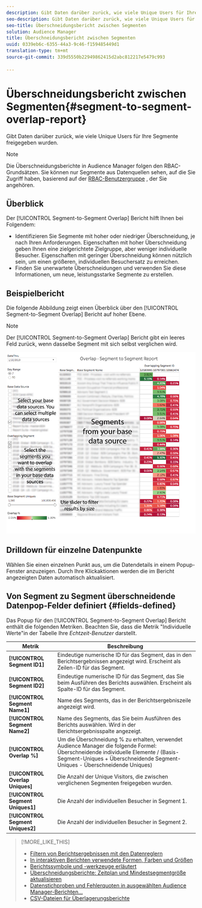 ```yaml
---
description: Gibt Daten darüber zurück, wie viele Unique Users für Ihre Segmente freigegeben wurden.
seo-description: Gibt Daten darüber zurück, wie viele Unique Users für Ihre Segmente freigegeben wurden.
seo-title: Überschneidungsbericht zwischen Segmenten
solution: Audience Manager
title: Überschneidungsbericht zwischen Segmenten
uuid: 0339eb6c-6355-44a3-9c46-f159485449d1
translation-type: tm+mt
source-git-commit: 339d5550b22949862415d2abc812217e5479c993

---
```



# Überschneidungsbericht zwischen Segmenten{#segment-to-segment-overlap-report}

Gibt Daten darüber zurück, wie viele Unique Users für Ihre Segmente freigegeben wurden.

>[!NOTE]
>
>Die Überschneidungsberichte in Audience Manager folgen den RBAC-Grundsätzen. Sie können nur Segmente aus Datenquellen sehen, auf die Sie Zugriff haben, basierend auf der [RBAC-Benutzergruppe](/help/using/features/administration/administration-overview.md) , der Sie angehören.

<!-- 

c_segment_segment_overlap.xml

 -->

## Überblick

Der [!UICONTROL Segment-to-Segment Overlap] Bericht hilft Ihnen bei Folgendem:

* Identifizieren Sie Segmente mit hoher oder niedriger Überschneidung, je nach Ihren Anforderungen. Eigenschaften mit hoher Überschneidung geben Ihnen eine zielgerichtete Zielgruppe, aber weniger individuelle Besucher. Eigenschaften mit geringer Überschneidung können nützlich sein, um einen größeren, individuellen Besuchersatz zu erreichen.
* Finden Sie unerwartete Überschneidungen und verwenden Sie diese Informationen, um neue, leistungsstarke Segmente zu erstellen.

## Beispielbericht

Die folgende Abbildung zeigt einen Überblick über den [!UICONTROL Segment-to-Segment Overlap] Bericht auf hoher Ebene.

>[!NOTE]
>
>Der [!UICONTROL Segment-to-Segment Overlap] Bericht gibt ein leeres Feld zurück, wenn dasselbe Segment mit sich selbst verglichen wird.

![](assets/segment-to-segment-overlap.png)

## Drilldown für einzelne Datenpunkte

Wählen Sie einen einzelnen Punkt aus, um die Datendetails in einem Popup-Fenster anzuzeigen. Durch Ihre Klickaktionen werden die im Bericht angezeigten Daten automatisch aktualisiert.

## Von Segment zu Segment überschneidende Datenpop-Felder definiert {#fields-defined}

<!-- 

r_s2s_data_pop.xml

 -->

Das Popup für den [!UICONTROL Segment-to-Segment Overlap] Bericht enthält die folgenden Metriken. Beachten Sie, dass die Metrik "Individuelle Werte"in der Tabelle Ihre *Echtzeit-Benutzer* darstellt.

| Metrik | Beschreibung |
|---|---|
| **[!UICONTROL Segment ID1]** | Eindeutige numerische ID für das Segment, das in den Berichtsergebnissen angezeigt wird. Erscheint als Zeilen-ID für das Segment. |
| **[!UICONTROL Segment ID2]** | Eindeutige numerische ID für das Segment, das Sie beim Ausführen des Berichts auswählen. Erscheint als Spalte-ID für das Segment. |
| **[!UICONTROL Segment Name1]** | Name des Segments, das in der Berichtsergebniszeile angezeigt wird. |
| **[!UICONTROL Segment Name2]** | Name des Segments, das Sie beim Ausführen des Berichts auswählen. Wird in der Berichtsergebnisspalte angezeigt. |
| **[!UICONTROL Overlap %]** | Um die Überschneidung % zu erhalten, verwendet Audience Manager die folgende Formel: Überschneidende individuelle Elemente / (Basis-Segment-Uniques + Überschneidende Segment-Uniques - Überschneidende Uniques) |
| **[!UICONTROL Overlap Uniques]** | Die Anzahl der Unique Visitors, die zwischen verglichenen Segmenten freigegeben wurden. |
| **[!UICONTROL Segment Uniques1]** | Die Anzahl der individuellen Besucher in Segment 1. |
| **[!UICONTROL Segment Uniques2]** | Die Anzahl der individuellen Besucher in Segment 2. |

>[!MORE_LIKE_THIS]
>
>* [Filtern von Berichtsergebnissen mit den Datenreglern](../../reporting/dynamic-reports/data-sliders.md)
>* [In interaktiven Berichten verwendete Formen, Farben und Größen](../../reporting/dynamic-reports/interactive-report-technology.md#shapes-colors-sizes)
>* [Berichtssymbole und -werkzeuge erläutert](../../reporting/dynamic-reports/interactive-report-technology.md#icons-tools-explained)
>* [Überschneidungsberichte: Zeitplan und Mindestsegmentgröße aktualisieren](../../reporting/dynamic-reports/overlap-minimum-segment-size.md)
>* [Datenstichproben und Fehlerquoten in ausgewählten Audience Manager-Berichten...](../../reporting/report-sampling.md)
>* [CSV-Dateien für Überlagerungsberichte](../../reporting/dynamic-reports/overlap-csv-files.md)